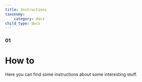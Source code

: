 ```yaml
---
title: Instructions
taxonomy:
    category: docs
child_type: docs
---
```


### 01

# How to

Here you can find some instructions about some interesting stuff.